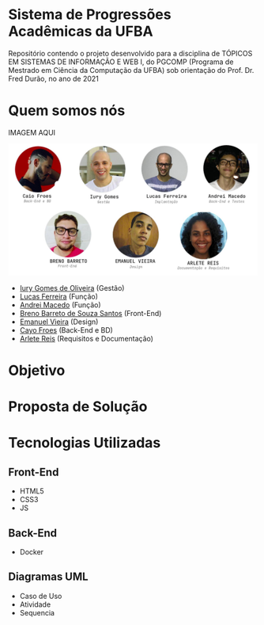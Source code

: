 # Sistema de Progressões Acadêmicas da UFBA
Repositório contendo o projeto desenvolvido para a disciplina de TÓPICOS EM SISTEMAS DE INFORMAÇÃO E WEB I, do PGCOMP (Programa de Mestrado em Ciência da Computação da UFBA) sob orientação do Prof. Dr. Fred Durão, no ano de 2021

# Quem somos nós
IMAGEM AQUI
<p align="center">
  <img src="Equipe.jpg" width="700">
</p>

- [Iury Gomes de Oliveira](https://github.com/iurygdeoliveira) (Gestão)
- [Lucas Ferreira](https://github.com/KasFerreira) (Função)
- [Andrei Macedo](https://github.com/asmcdo) (Função)
- [Breno Barreto de Souza Santos](https://github.com/brenobss) (Front-End)
- [Emanuel Vieira](https://github.com/emanuelvs) (Design)
- [Cayo Froes](https://github.com/froescayo) (Back-End e BD)
- [Arlete Reis](https://github.com/arllette) (Requisitos e Documentação)

# Objetivo


# Proposta de Solução 

# Tecnologias Utilizadas
## Front-End
- HTML5
- CSS3
- JS
## Back-End
- Docker

## Diagramas UML
- Caso de Uso
- Atividade
- Sequencia